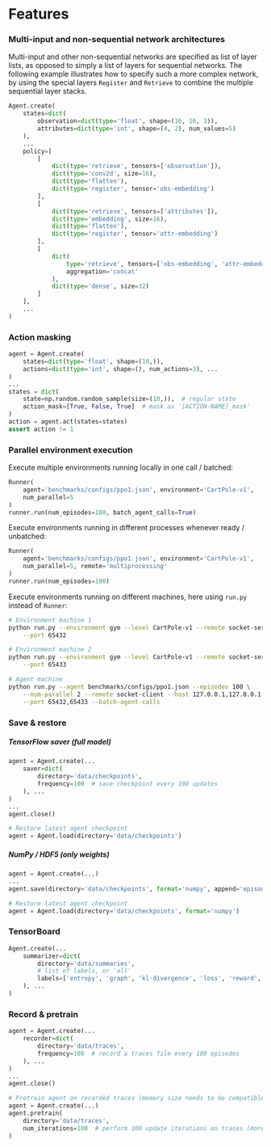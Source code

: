 Features
========


### Multi-input and non-sequential network architectures

Multi-input and other non-sequential networks are specified as list of layer lists, as opposed to
simply a list of layers for sequential networks. The following example illustrates how to specify
such a more complex network, by using the special layers `Register` and `Retrieve` to combine the
multiple sequential layer stacks.

```python
Agent.create(
    states=dict(
        observation=dict(type='float', shape=(16, 16, 3)),
        attributes=dict(type='int', shape=(4, 2), num_values=5)
    ),
    ...
    policy=[
        [
            dict(type='retrieve', tensors=['observation']),
            dict(type='conv2d', size=16),
            dict(type='flatten'),
            dict(type='register', tensor='obs-embedding')
        ],
        [
            dict(type='retrieve', tensors=['attributes']),
            dict(type='embedding', size=16),
            dict(type='flatten'),
            dict(type='register', tensor='attr-embedding')
        ],
        [
            dict(
                type='retrieve', tensors=['obs-embedding', 'attr-embedding'],
                aggregation='concat'
            ),
            dict(type='dense', size=32)
        ]
    ],
    ...
)
```



### Action masking

```python
agent = Agent.create(
    states=dict(type='float', shape=(10,)),
    actions=dict(type='int', shape=(), num_actions=3), ...
)
...
states = dict(
    state=np.random.random_sample(size=(10,)),  # regular state
    action_mask=[True, False, True]  # mask as '[ACTION-NAME]_mask'
)
action = agent.act(states=states)
assert action != 1
```



### Parallel environment execution

Execute multiple environments running locally in one call / batched:

```python
Runner(
    agent='benchmarks/configs/ppo1.json', environment='CartPole-v1',
    num_parallel=5
)
runner.run(num_episodes=100, batch_agent_calls=True)
```

Execute environments running in different processes whenever ready / unbatched:

```python
Runner(
    agent='benchmarks/configs/ppo1.json', environment='CartPole-v1',
    num_parallel=5, remote='multiprocessing'
)
runner.run(num_episodes=100)
```

Execute environments running on different machines, here using `run.py` instead
of `Runner`:

```bash
# Environment machine 1
python run.py --environment gym --level CartPole-v1 --remote socket-server \
    --port 65432

# Environment machine 2
python run.py --environment gym --level CartPole-v1 --remote socket-server \
    --port 65433

# Agent machine
python run.py --agent benchmarks/configs/ppo1.json --episodes 100 \
    --num-parallel 2 --remote socket-client --host 127.0.0.1,127.0.0.1 \
    --port 65432,65433 --batch-agent-calls
```



### Save & restore

##### TensorFlow saver (full model)

```python
agent = Agent.create(...
    saver=dict(
        directory='data/checkpoints',
        frequency=100  # save checkpoint every 100 updates
    ), ...
)
...
agent.close()

# Restore latest agent checkpoint
agent = Agent.load(directory='data/checkpoints')
```


##### NumPy / HDF5 (only weights)

```python
agent = Agent.create(...)
...
agent.save(directory='data/checkpoints', format='numpy', append='episodes')

# Restore latest agent checkpoint
agent = Agent.load(directory='data/checkpoints', format='numpy')
```



### TensorBoard

```python
Agent.create(...
    summarizer=dict(
        directory='data/summaries',
        # list of labels, or 'all'
        labels=['entropy', 'graph', 'kl-divergence', 'loss', 'reward', 'update-norm']
    ), ...
)
```



### Record & pretrain

```python
agent = Agent.create(...
    recorder=dict(
        directory='data/traces',
        frequency=100  # record a traces file every 100 episodes
    ), ...
)
...
agent.close()

# Pretrain agent on recorded traces (memory size needs to be compatible)
agent = Agent.create(...)
agent.pretrain(
    directory='data/traces',
    num_iterations=100  # perform 100 update iterations on traces (more configurations possible)
)
```

